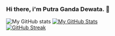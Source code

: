 ### Hi there, i'm Putra Ganda Dewata. 👋
![My GitHub stats](https://github-readme-stats.vercel.app/api?username=PutraGandaD&show_icons=true&hide_rank=true)
[![My GitHub Stats](https://github-readme-stats.vercel.app/api/top-langs/?username=PutraGandaD&hide=assembly,makefile,perl,c,c++,shell,css,scss,html&layout=compact)]()<br>
[![GitHub Streak](https://streak-stats.demolab.com/?user=PutraGandaD)](https://git.io/streak-stats)








